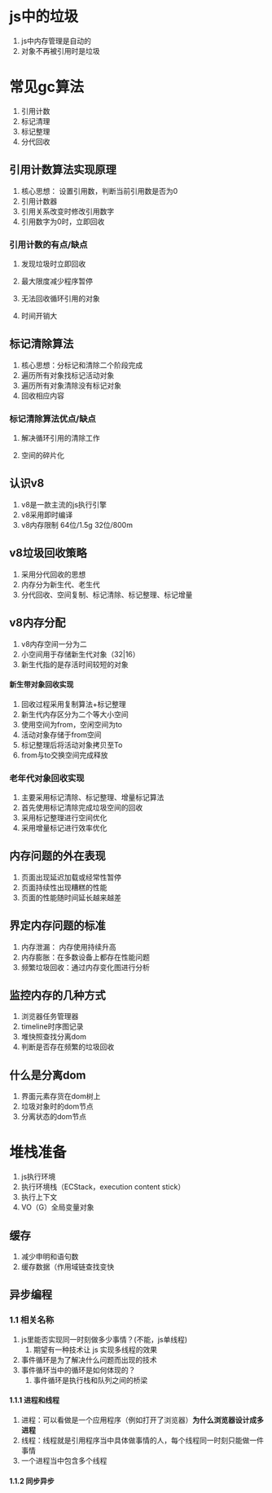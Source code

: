 # js中的垃圾

1. js中内存管理是自动的
2. 对象不再被引用时是垃圾

# 常见gc算法
1. 引用计数
2. 标记清理
3. 标记整理
4. 分代回收

## 引用计数算法实现原理

1. 核心思想： 设置引用数，判断当前引用数是否为0
2. 引用计数器
3. 引用关系改变时修改引用数字
4. 引用数字为0时，立即回收

### 引用计数的有点/缺点

1. 发现垃圾时立即回收
2. 最大限度减少程序暂停

1. 无法回收循环引用的对象
2. 时间开销大

## 标记清除算法

1. 核心思想：分标记和清除二个阶段完成
2. 遍历所有对象找标记活动对象
3. 遍历所有对象清除没有标记对象
4. 回收相应内容

### 标记清除算法优点/缺点

1. 解决循环引用的清除工作

1. 空间的碎片化

## 认识v8

1. v8是一款主流的js执行引擎
2. v8采用即时编译
3. v8内存限制 64位/1.5g  32位/800m

## v8垃圾回收策略

1. 采用分代回收的思想
2. 内存分为新生代、老生代
3. 分代回收、空间复制、标记清除、标记整理、标记增量

## v8内存分配

1. v8内存空间一分为二
2. 小空间用于存储新生代对象（32|16）
3. 新生代指的是存活时间较短的对象

#### 新生带对象回收实现

1. 回收过程采用复制算法+标记整理
2. 新生代内存区分为二个等大小空间
3. 使用空间为from，空闲空间为to
4. 活动对象存储于from空间
5. 标记整理后将活动对象拷贝至To
6. from与to交换空间完成释放


### 老年代对象回收实现

1. 主要采用标记清除、标记整理、增量标记算法
2. 首先使用标记清除完成垃圾空间的回收
3. 采用标记整理进行空间优化
4. 采用增量标记进行效率优化


## 内存问题的外在表现 

1. 页面出现延迟加载或经常性暂停
2. 页面持续性出现糟糕的性能
3. 页面的性能随时间延长越来越差

## 界定内存问题的标准

1. 内存泄漏： 内存使用持续升高
2. 内存膨胀：在多数设备上都存在性能问题
3. 频繁垃圾回收：通过内存变化图进行分析

## 监控内存的几种方式

1. 浏览器任务管理器
2. timeline时序图记录
3. 堆快照查找分离dom
4. 判断是否存在频繁的垃圾回收

## 什么是分离dom

1. 界面元素存货在dom树上
2. 垃圾对象时的dom节点
3. 分离状态的dom节点
# 堆栈准备

1. js执行环境
2. 执行环境栈（ECStack，execution content stick）
3. 执行上下文
4. VO（G）全局变量对象

## 缓存

1. 减少申明和语句数
2. 缓存数据（作用域链查找变快

## 异步编程

### 1.1 相关名称

1. js里能否实现同一时刻做多少事情？(不能，js单线程)
   1. 期望有一种技术让 js 实现多线程的效果
2. 事件循环是为了解决什么问题而出现的技术
3. 事件循环当中的循环是如何体现的？
   1. 事件循环是执行栈和队列之间的桥梁

#### 1.1.1 进程和线程
1. 进程：可以看做是一个应用程序（例如打开了浏览器）**为什么浏览器设计成多进程**
2. 线程：线程就是引用程序当中具体做事情的人，每个线程同一时刻只能做一件事情
3. 一个进程当中包含多个线程

#### 1.1.2 同步异步
